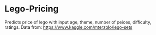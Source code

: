 # Lego-Pricing

Predicts price of lego with input age, theme, number of peices, difficulty, ratings. 
Data from: https://www.kaggle.com/mterzolo/lego-sets
